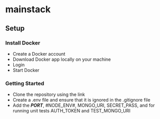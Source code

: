 # mainstack

## Setup

### Install Docker
* Create a Docker account
* Download Docker app locally on your machine
* Login
* Start Docker

### Getting Started
* Clone the repository using the link
* Create a .env file and ensure that it is ignored in the .gitignore file
* Add the ***PORT***, #NODE_ENV#, MONGO_URI, SECRET_PASS, and for running unit tests AUTH_TOKEN and TEST_MONGO_URI
